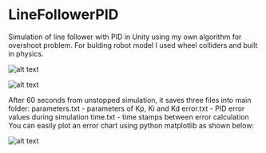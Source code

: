 # LineFollowerPID
Simulation of line follower with PID in Unity using my own algorithm for overshoot problem. 
For bulding robot model I used wheel colliders and built in physics.

![alt text](https://github.com/vvrvvd/LineFollowerPID/blob/master/Screenshoots/race%20route.png)

![alt text](https://github.com/vvrvvd/LineFollowerPID/blob/master/Screenshoots/line%20follower%20ui.png)

After 60 seconds from unstopped simulation, it saves three files into main folder:
    parameters.txt - parameters of Kp, Ki and Kd
    error.txt - PID error values during simulation
    time.txt - time stamps between error calculation
You can easily plot an error chart using python matplotlib as shown below:

![alt text](https://github.com/vvrvvd/LineFollowerPID/blob/master/Screenshoots/error.png)


